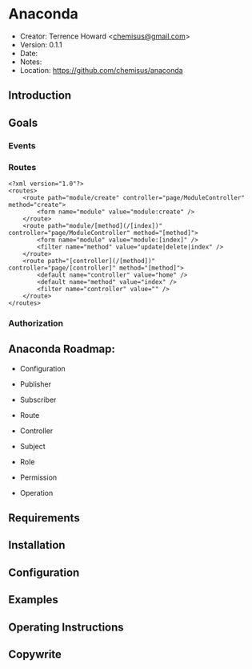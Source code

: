 # Anaconda
 * Creator:     Terrence Howard <<chemisus@gmail.com>>
 * Version:     0.1.1
 * Date:        
 * Notes:
 * Location: https://github.com/chemisus/anaconda

## Introduction


## Goals

### Events

### Routes
    <?xml version="1.0"?>
    <routes>
        <route path="module/create" controller="page/ModuleController" method="create">
            <form name="module" value="module:create" />
        </route>
        <route path="module/[method](/[index])" controller="page/ModuleController" method="[method]">
            <form name="module" value="module:[index]" />
            <filter name="method" value="update|delete|index" />
        </route>
        <route path="[controller](/[method])" controller="page/[controller]" method="[method]">
            <default name="controller" value="home" />
            <default name="method" value="index" />
            <filter name="controller" value="" />
        </route>
    </routes>

### Authorization

## Anaconda Roadmap:

 * Configuration

 * Publisher
 * Subscriber

 * Route
 * Controller

 * Subject
 * Role
 * Permission
 * Operation

## Requirements


## Installation


## Configuration


## Examples


## Operating Instructions


## Copywrite

